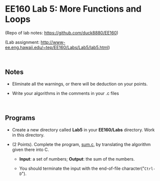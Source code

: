 # EE160 Lab 5: More Functions and Loops

(Repo of lab notes: <https://github.com/duck8880/EE160>)

(Lab assignment: <http://www-ee.eng.hawaii.edu/~tep/EE160/Labs/Lab5/lab5.html>)

  ​

## Notes

- Eliminate all the warnings, or there will be deduction on your points. 

- Write your algorithms in the comments in your .c files

  ​

## Programs

- Create a new directory called **Lab5** in your **EE160/Labs** directory. Work in this directory.

- (2 Points). Complete the program, [sum.c](http://www-ee.eng.hawaii.edu/~tep/EE160/Labs/Lab5/sum.c), by translating the algorithm given there into C. 

  - __Input__: a set of numbers; __Output__: the sum of the numbers. 
  
  - You should terminate the input with the end-of-file character("`Ctrl-D`").
